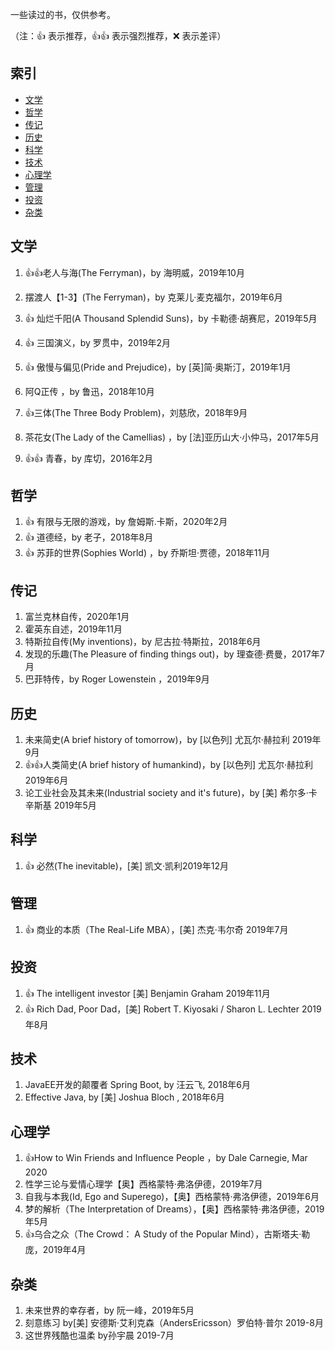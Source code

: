 一些读过的书，仅供参考。

（注：:+1: 表示推荐，:+1::+1: 表示强烈推荐，:x: 表示差评）

## 索引

- [文学](#文学)
- [哲学](#哲学)
- [传记](#传记)
- [历史](#历史)
- [科学](#科学)
- [技术](#技术)
- [心理学](#心理学)
- [管理](#管理)
- [投资](#投资)
- [杂类](#杂类)


## 文学
1. :+1::+1:老人与海(The Ferryman)，by 海明威，2019年10月
1.  摆渡人【1-3】(The Ferryman)，by 克莱儿·麦克福尔，2019年6月
1. :+1: 灿烂千阳(A Thousand Splendid Suns)，by 卡勒德·胡赛尼，2019年5月
1. :+1: 三国演义，by 罗贯中，2019年2月
1. :+1: 傲慢与偏见(Pride and Prejudice)，by [英]简·奥斯汀，2019年1月

1.  阿Q正传 ，by 鲁迅，2018年10月
1.  :+1:三体(The Three Body Problem)，刘慈欣，2018年9月

1.  茶花女(The Lady of the Camellias) ，by [法]亚历山大·小仲马，2017年5月
1. :+1::+1: 青春，by 库切，2016年2月

## 哲学
 1. :+1: 有限与无限的游戏，by 詹姆斯.卡斯，2020年2月
 1. :+1: 道德经，by 老子，2018年8月
 1. :+1: 苏菲的世界(Sophies World) ，by 乔斯坦·贾德，2018年11月
 
## 传记

1. 富兰克林自传，2020年1月
1. 霍英东自述，2019年11月
1. 特斯拉自传(My inventions)，by  尼古拉·特斯拉，2018年6月
1. 发现的乐趣(The Pleasure of finding things out)，by  理查德·费曼，2017年7月
1. 巴菲特传，by  Roger Lowenstein  ，2019年9月

## 历史
1. 未来简史(A brief history of tomorrow)，by [以色列] 尤瓦尔·赫拉利  2019年9月
1. :+1::+1:人类简史(A brief history of humankind)，by [以色列] 尤瓦尔·赫拉利  2019年6月
1. 论工业社会及其未来(Industrial society and it's future)，by [美] 希尔多·卡辛斯基  2019年5月


## 科学
1. :+1: 必然(The inevitable)，[美] 凯文·凯利2019年12月

## 管理
1. :+1: 商业的本质（The Real-Life MBA），[美] 杰克·韦尔奇 2019年7月

## 投资
1. :+1: The intelligent investor [美] Benjamin Graham 2019年11月
1. :+1: Rich Dad, Poor Dad，[美] Robert T. Kiyosaki / Sharon L. Lechter 2019年8月


## 技术

1. JavaEE开发的颠覆者 Spring Boot, by 汪云飞, 2018年6月
1. Effective Java, by [美] Joshua Bloch , 2018年6月

## 心理学

1. :+1:How to Win Friends and Influence People ，by Dale Carnegie, Mar 2020
1.  性学三论与爱情心理学【奥】西格蒙特·弗洛伊德，2019年7月
1.  自我与本我(Id, Ego and Superego)，【奥】西格蒙特·弗洛伊德，2019年6月
1.  梦的解析（The Interpretation of Dreams），【奥】西格蒙特·弗洛伊德，2019年5月
1.  :+1:乌合之众（The Crowd： A Study of the Popular Mind），古斯塔夫·勒庞，2019年4月

## 杂类

1. 未来世界的幸存者，by 阮一峰，2019年5月
1. 刻意练习  by[美] 安德斯·艾利克森（AndersEricsson）罗伯特·普尔 2019-8月
1. 这世界残酷也温柔  by孙宇晨 2019-7月



